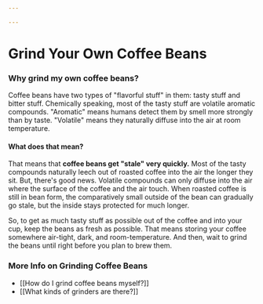 ```yaml
---

---
```


# Grind Your Own Coffee Beans

### **Why grind my own coffee beans?**

Coffee beans have two types of "flavorful stuff" in them: tasty stuff
and bitter stuff. Chemically speaking, most of the tasty stuff are
volatile aromatic compounds. "Aromatic" means humans detect them by
smell more strongly than by taste. "Volatile" means they naturally
diffuse into the air at room temperature.

#### **What does that mean?**

That means that **coffee beans get "stale" very quickly.** Most of the
tasty compounds naturally leech out of roasted coffee into the air the
longer they sit. But, there's good news. Volatile compounds can only
diffuse into the air where the surface of the coffee and the air touch.
When roasted coffee is still in bean form, the comparatively small
outside of the bean can gradually go stale, but the inside stays
protected for much longer.

So, to get as much tasty stuff as possible out of the coffee and into
your cup, keep the beans as fresh as possible. That means storing your
coffee somewhere air-tight, dark, and room-temperature. And then, wait
to grind the beans until right before you plan to brew them.

### **More Info on Grinding Coffee Beans**

-   [[How do I grind coffee beans myself?]]
-   [[What kinds of grinders are there?]]
